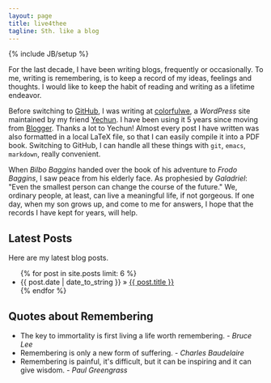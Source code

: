 ```yaml
---
layout: page
title: live4thee
tagline: Sth. like a blog
---
```

{% include JB/setup %}

For the last decade, I have been writing blogs, frequently or
occasionally. To me, writing is remembering, is to keep a record of my
ideas, feelings and thoughts. I would like to keep the habit of
reading and writing as a lifetime endeavor.

Before switching to [GitHub](https://pages.github.com/), I was writing
at [colorfulwe](http://live4thee.colorfulwe.com), a *WordPress* site
maintained by my friend [Yechun](http://yechun.colorfulwe.com/). I
have been using it 5 years since moving from
[Blogger](http://live4thee.blogspot.com/). Thanks a lot to Yechun!
Almost every post I have written was also formatted in a local LaTeX
file, so that I can easily compile it into a PDF book.  Switching to
GitHub, I can handle all these things with `git`, `emacs`, `markdown`,
really convenient.

When *Bilbo Baggins* handed over the book of his adventure to *Frodo
Baggins*, I saw peace from his elderly face. As prophesied by
*Galadriel*: "Even the smallest person can change the course of the
future." We, ordinary people, at least, can live a meaningful life, if
not gorgeous. If one day, when my son grows up, and come to me for
answers, I hope that the records I have kept for years,  will help.

## Latest Posts

Here are my latest blog posts.

<ul class="posts">
  {% for post in site.posts limit: 6 %}
    <li><span>{{ post.date | date_to_string }}</span> &raquo; <a href="{{ BASE_PATH }}{{ post.url }}">{{ post.title }}</a></li>
  {% endfor %}
</ul>

## Quotes about Remembering

* The key to immortality is first living a life worth remembering. - *Bruce Lee*
* Remembering is only a new form of suffering. - *Charles Baudelaire*
* Remembering is painful, it's difficult, but it can be inspiring and it can give wisdom. - *Paul Greengrass*
